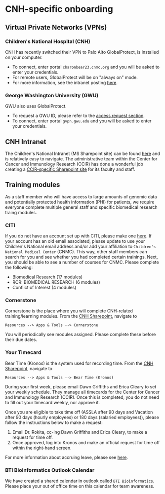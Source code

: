 # CNH-specific onboarding

## Virtual Private Networks (VPNs)

### Children's National Hospital (CNH)

CNH has recently switched their VPN to Palo Alto GlobalProtect, is installed on your computer.

- To connect, enter portal `charonbear23.cnmc.org` and you will be asked to enter your credentials.
- For remote users, GlobalProtect will be on "always on" mode.
- For more information, see the intranet posting [here](https://cnmc.sharepoint.com/sites/itsupport/SitePages/GlobalProtect-VPN.aspx).

### George Washington University (GWU) 

GWU also uses GlobalProtect.

- To request a GWU ID, please refer to the [access request section](https://childrens-bti.github.io/bti-bfx-docs/access/).
- To connect, enter portal `gvpn.gwu.edu` and you will be asked to enter your credentials.

## CNH Intranet

The Children's National Intranet (MS Sharepoint site) can be found [here](https://cnmc.sharepoint.com/SitePages/Homepage.aspx) and is relatively easy to navigate.
The administrative team within the Center for Cancer and Immunology Research (CCIR) has done a wonderful job creating a [CCIR-specific Sharepoint site](https://cnmc.sharepoint.com/sites/GRP_CCIRBearNecessities_CtrforCancerImmunologyRsch/SitePages/CCIR-Employee-Support-%26.aspx) for its faculty and staff.

## Training modules

As a staff member who will have access to large amounts of genomic data and potentially protected health information (PHI) for patients, we require everyone complete multiple general staff and specific biomedical research traing modules.

### CITI

If you do not have an account set up with CITI, please make one [here](https://www.citiprogram.org/). If your account has an old email associated, please update to use your Children's National email address and/or add your affiliation to `Children's National Medical Center` (CNMC). This way, other staff members can search for you and see whether you had completed certain trainings. Next, you should be able to see a number of courses for CNMC. Please complete the following:

- Biomedical Research (17 modules)
- RCR: BIOMEDICAL RESEARCH (6 modules)
- Conflict of Interest (4 modules)

### Cornerstone

Cornerstone is the place where you will complete CNH-related training/learning modules. From the [CNH Sharepoint](https://cnmc.sharepoint.com/SitePages/Homepage.aspx), navigate to 

```
Resources --> Apps & Tools --> Cornerstone
```

You will periodically see modules assigned. Please complete these before their due dates.

### Your Timecard

Bear Time (Kronos) is the system used for recording time. From the [CNH Sharepoint](https://cnmc.sharepoint.com/SitePages/Homepage.aspx), navigate to 

```
Resources --> Apps & Tools --> Bear Time (Kronos)
```

During your first week, please email Dawn Griffiths and Erica Cleary to set your weekly schedule. 
They manage all timecards for the Center for Cancer and Immunology Research (CCIR). 
Once this is completed, you do not need to fill out your timecard weekly, nor approve it.

Once you are eligible to take time off (ASSLA after 90 days and Vacation after 90 days (hourly employees) or 180 days (salaried employees)), please follow the instructions below to make a request:
1. Email Dr. Rokita, cc-ing Dawn Griffiths and Erica Cleary, to make a request for time off.
2. Once approved, log into Kronos and make an official request for time off within the right-hand screen.

For more information about accruing leave, please see [here](https://cnmc.sharepoint.com/sites/employeeservices/SitePages/Benefits/Leave.aspx).


### BTI Bioinformatics Outlook Calendar

We have created a shared calendar in outlook called `BTI Bioinformatics`.  
Please place your out of office time on this calendar for team awareness.

